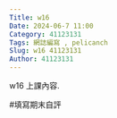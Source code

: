 ```yaml
---
Title: w16
Date: 2024-06-7 11:00
Category: 41123131
Tags: 網誌編寫 , pelicanch
Slug: w16 41123131
Author: 41123131
---
```


w16
上課內容.
<!-- PELICAN_END_SUMMARY -->
#填寫期末自評












